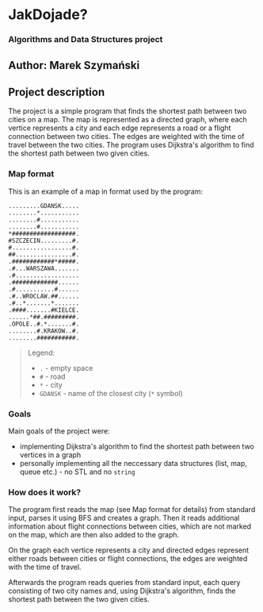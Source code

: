 # JakDojade? 
### Algorithms and Data Structures project
## Author: Marek Szymański

## Project description
The project is a simple program that finds the shortest path between two cities on a map. The map is represented as a directed graph, where each vertice represents a city and each edge represents a road or a flight connection between two cities. The edges are weighted with the time of travel between the two cities. The program uses Dijkstra's algorithm to find the shortest path between two given cities.

### Map format
This is an example of a map in format used by the program:
```
.........GDANSK.....
........*...........
........#...........
........#...........
*##################.
#SZCZECIN.........#.
#.................#.
##................#.
.############*#####.
.#...WARSZAWA.......
.#..................
.#############......
.#...........#......
.#..WROCLAW.##......
.#..*.......*.......
.####.......#KIELCE.
......*##.#########.
.OPOLE..#.*.......#.
........#.KRAKOW..#.
........###########.
```
> Legend:
> - `.` - empty space
> - `#` - road
> - `*` - city
> - `GDANSK` - name of the closest city (`*` symbol)

### Goals
Main goals of the project were:
- implementing Dijkstra's algorithm to find the shortest path between two vertices in a graph
- personally implementing all the neccessary data structures (list, map, queue etc.) - no STL and no `string`

### How does it work?
The program first reads the map (see Map format for details) from standard input, parses it using BFS and creates a graph. 
Then it reads additional information about flight connections between cities, which are not marked on the map, which are then also added to the graph.

On the graph each vertice represents a city and directed edges represent either roads between cities or flight connections, the edges are weighted with the time of travel.

Afterwards the program reads queries from standard input, each query consisting of two city names and, using Dijkstra's algorithm, finds the shortest path between the two given cities.

